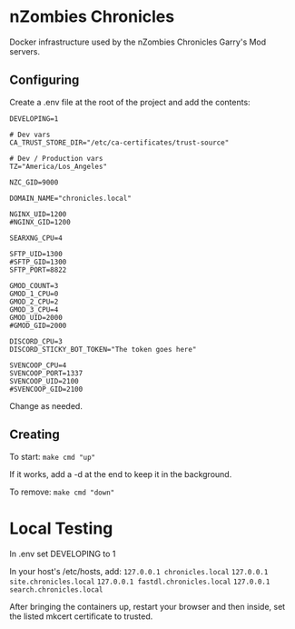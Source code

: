 # nZombies Chronicles
Docker infrastructure used by the nZombies Chronicles Garry's Mod servers. 

## Configuring
Create a .env file at the root of the project and add the contents:

```
DEVELOPING=1

# Dev vars
CA_TRUST_STORE_DIR="/etc/ca-certificates/trust-source"

# Dev / Production vars
TZ="America/Los_Angeles"

NZC_GID=9000

DOMAIN_NAME="chronicles.local"

NGINX_UID=1200
#NGINX_GID=1200

SEARXNG_CPU=4

SFTP_UID=1300
#SFTP_GID=1300
SFTP_PORT=8822

GMOD_COUNT=3
GMOD_1_CPU=0
GMOD_2_CPU=2
GMOD_3_CPU=4
GMOD_UID=2000 
#GMOD_GID=2000

DISCORD_CPU=3
DISCORD_STICKY_BOT_TOKEN="The token goes here"

SVENCOOP_CPU=4
SVENCOOP_PORT=1337
SVENCOOP_UID=2100
#SVENCOOP_GID=2100
```

Change as needed.

## Creating
To start:
`make cmd "up"`

If it works, add a -d at the end to keep it in the background.

To remove:
`make cmd "down"`

# Local Testing
In .env set DEVELOPING to 1

In your host's /etc/hosts, add: 
`127.0.0.1 chronicles.local`
`127.0.0.1 site.chronicles.local`
`127.0.0.1 fastdl.chronicles.local`
`127.0.0.1 search.chronicles.local`

After bringing the containers up, restart your browser and then inside, set the listed mkcert certificate to trusted.

